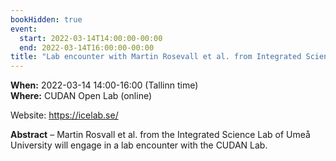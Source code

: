 ```yaml
---
bookHidden: true
event:
  start: 2022-03-14T14:00:00-00:00
  end: 2022-03-14T16:00:00-00:00
title: "Lab encounter with Martin Rosevall et al. from Integrated Science Lab "
---
```


**When:** 2022-03-14 14:00-16:00 (Tallinn time)  
**Where:** CUDAN Open Lab (online)  
 
Website: https://icelab.se/  

<!--more-->
**Abstract** – Martin Rosvall et al. from the Integrated Science Lab of Umeå University will engage in a lab encounter with the CUDAN Lab. 
